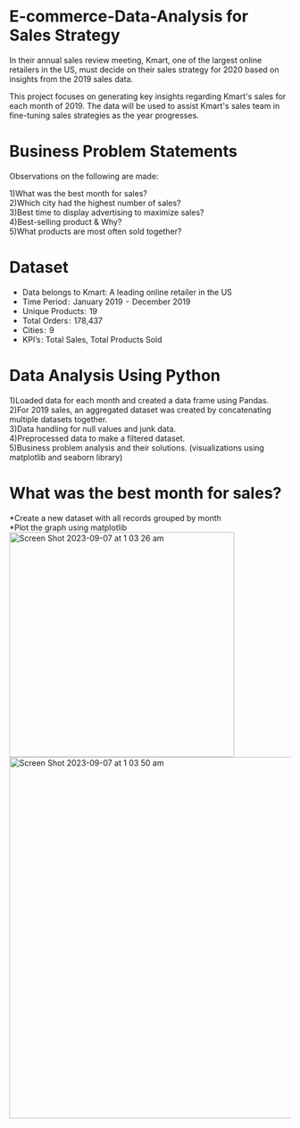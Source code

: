 # E-commerce-Data-Analysis for Sales Strategy

In their annual sales review meeting, Kmart, one of the largest online retailers in the US, must decide on their sales strategy for 2020 based on insights from the 2019 sales data.

This project focuses on generating key insights regarding Kmart's sales for each month of 2019. 
The data will be used to assist Kmart's sales team in fine-tuning sales strategies as the year progresses.
# Business Problem Statements
Observations on the following are made:

1)What was the best month for sales? <br>
2)Which city had the highest number of sales?<br>
3)Best time to display advertising to maximize sales?<br>
4)Best-selling product & Why?<br>
5)What products are most often sold together?<br>

# Dataset
* Data belongs to Kmart: A leading online retailer in the US <br>
* Time Period :  January 2019  -  December 2019 <br>
* Unique Products:  19 <br>
* Total Orders :  178,437 <br>
* Cities :  9<br>
* KPI’s : Total Sales, Total Products Sold <br>

# Data Analysis Using Python
1)Loaded data for each month and created a data frame using Pandas.<br>
2)For 2019 sales, an aggregated dataset was created by concatenating multiple datasets together.<br>
3)Data handling for null values and junk data.<br>
4)Preprocessed data to make a filtered dataset.<br>
5)Business problem analysis and their solutions. (visualizations using matplotlib and seaborn library)<br>

# What was the best month for sales?
*Create a new dataset with all records grouped by month<br>
*Plot the graph using matplotlib<br>
<img width="403" alt="Screen Shot 2023-09-07 at 1 03 26 am" src="https://github.com/amalseby/python1/assets/60167060/bf61b536-75a8-4398-b331-7df10e7089b2"><img width="648" alt="Screen Shot 2023-09-07 at 1 03 50 am" src="https://github.com/amalseby/python1/assets/60167060/bf16a206-dc80-4c08-8139-03d9d3d4f3ad">



